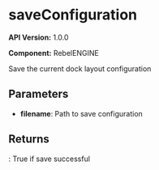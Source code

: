 # saveConfiguration

**API Version:** 1.0.0

**Component:** RebelENGINE

Save the current dock layout configuration

## Parameters

- **filename**: Path to save configuration

## Returns

: True if save successful

